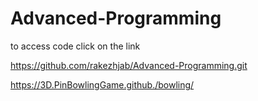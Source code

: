 # Advanced-Programming
 
 to access code click on the link
 
https://github.com/rakezhjab/Advanced-Programming.git

https://3D.PinBowlingGame.github./bowling/

